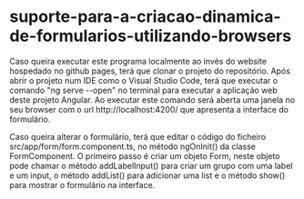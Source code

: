 # suporte-para-a-criacao-dinamica-de-formularios-utilizando-browsers

Caso queira executar este programa localmente ao invés do website hospedado no github pages, terá que clonar o projeto do repositório. Após abrir o projeto num IDE como o Visual Studio Code, terá que executar o comando "ng serve --open" no terminal para executar a aplicação web deste projeto Angular. Ao executar este comando será aberta uma janela no seu browser com o url http://localhost:4200/ que apresenta a interface do formulário.

Caso queira alterar o formulário, terá que editar o código do ficheiro src/app/form/form.component.ts, no método ngOnInit() da classe FormComponent. O primeiro passo é criar um objeto Form, neste objeto pode chamar o método addLabelInput() para criar um grupo com uma label e um input, o método addList() para adicionar uma list e o método show() para mostrar o formulário na interface. 
